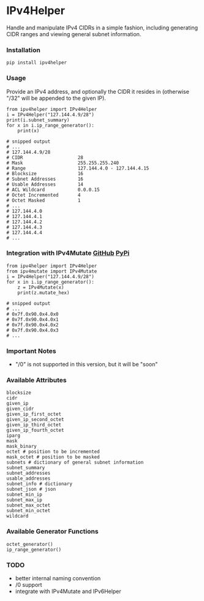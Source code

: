 # IPv4Helper
Handle and manipulate IPv4 CIDRs in a simple fashion, including generating CIDR ranges and viewing general subnet information.

### Installation
```
pip install ipv4helper
```

### Usage
Provide an IPv4 address, and optionally the CIDR it resides in (otherwise "/32" will be appended to the given IP).
```
from ipv4helper import IPv4Helper
i = IPv4Helper("127.144.4.9/28")
print(i.subnet_summary)
for x in i.ip_range_generator():
	print(x)

# snipped output
# ...
# 127.144.4.9/28
# CIDR                    28
# Mask                    255.255.255.240
# Range                   127.144.4.0 - 127.144.4.15
# Blocksize               16
# Subnet Addresses        16
# Usable Addresses        14
# ACL Wildcard            0.0.0.15
# Octet Incremented       4
# Octet Masked            1
# ...
# 127.144.4.0
# 127.144.4.1
# 127.144.4.2
# 127.144.4.3
# 127.144.4.4
# ...
```

### Integration with IPv4Mutate [GitHub](https://github.com/bonifield/IPv4Mutate) [PyPi](https://pypi.org/project/ipv4mutate/)
```
from ipv4helper import IPv4Helper
from ipv4mutate import IPv4Mutate
i = IPv4Helper("127.144.4.9/28")
for x in i.ip_range_generator():
	z = IPv4Mutate(x)
	print(z.mutate_hex)

# snipped output
# ...
# 0x7f.0x90.0x4.0x0
# 0x7f.0x90.0x4.0x1
# 0x7f.0x90.0x4.0x2
# 0x7f.0x90.0x4.0x3
# ...
```

### Important Notes
- "/0" is not supported in this version, but it will be "soon"

### Available Attributes
```
blocksize
cidr
given_ip
given_cidr
given_ip_first_octet
given_ip_second_octet
given_ip_third_octet
given_ip_fourth_octet
iparg
mask
mask_binary
octet # position to be incremented
mask_octet # position to be masked
subnets # dictionary of general subnet information
subnet_summary
subnet_addresses
usable_addresses
subnet_info # dictionary
subnet_json # json
subnet_min_ip
subnet_max_ip
subnet_max_octet
subnet_min_octet
wildcard
```

### Available Generator Functions
```
octet_generator()
ip_range_generator()
```

### TODO
- better internal naming convention
- /0 support
- integrate with IPv4Mutate and IPv6Helper

